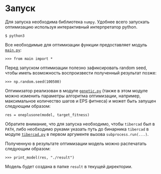 # Запуск

Для запуска необходима библиотека `numpy`.
Удобнее всего запускать оптимизацию используя интерактивный интерпретатор python.
```
$ python3
```

Все необходимые для оптимизации функции предоставляет модуль [`main.py`](./main.py):
```
>>> from main import *
```

Перед запуском оптимизации полезно зафиксировать random seed, чтобы иметь возможность
воспроизвести полученный результат позже:
```
>>> np.random.seed(100500)
```

Оптимизатор реализован в модуле [`genetic.py`](./genetic.py) (также в этом модуле можно изменить параметры
алгоритма оптимизации, например, максимальное количество шагов и EPS фитнеса)
и может быть запущен следующим образом:
```
res = oneplusone(model, target_fitness)
```

Обратите внимание, что для запуска необходимо, чтобы `tibercad` был в `PATH`, либо необходимо
руками указать путь до бинарника `tibercad` в модуле [`tibercad.py`](./tibercad.py) в первом аргументе
вызова `subprocess.run(...)`.

Полученную в результате оптимизации модель можно распечатать следующим образом:
```
>>> print_model(res, "./result")
```
Модель будет создана в папке `result` в текущей директории.
